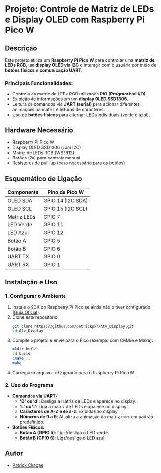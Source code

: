 # Projeto: Controle de Matriz de LEDs e Display OLED com Raspberry Pi Pico W

## Descrição
Este projeto utiliza um **Raspberry Pi Pico W** para controlar uma **matriz de LEDs RGB**, um **display OLED via I2C** e interagir com o usuário por meio de **botões físicos** e **comunicação UART**.

### **Principais Funcionalidades:**
- Controle da matriz de LEDs RGB utilizando **PIO (Programável I/O)**.
- Exibição de informações em um **display OLED SSD1306**.
- Leitura de comandos via **UART (serial)** para acionar diferentes animações na matriz e leituras de caracteres.
- Uso de **botões físicos** para alternar LEDs individuais (verde e azul).

## **Hardware Necessário**
- Raspberry Pi Pico W
- Display OLED SSD1306 (com I2C)
- Matriz de LEDs RGB (WS2812)
- Botões (2x) para controle manual
- Resistores de pull-up (caso necessário para os botões)

## **Esquemático de Ligação**
| Componente     | Pino do Pico W |
|---------------|---------------|
| OLED SDA      | GPIO 14 (I2C SDA) |
| OLED SCL      | GPIO 15 (I2C SCL) |
| Matriz LEDs   | GPIO 7 |
| LED Verde     | GPIO 11 |
| LED Azul      | GPIO 12 |
| Botão A      | GPIO 5 |
| Botão B      | GPIO 6 |
| UART TX       | GPIO 0 |
| UART RX       | GPIO 1 |

## **Instalação e Uso**
### **1. Configurar o Ambiente**
1. Instale o SDK do Raspberry Pi Pico se ainda não o tiver configurado ([Guia Oficial](https://datasheets.raspberrypi.com/pico/getting-started-with-pico.pdf)).
2. Clone este repositório:
   ```sh
   git clone https://github.com/patrickpk7/Atv_Display.git
   cd Atv_Display
   ```
3. Compile o projeto e envie para o Pico (exemplo com CMake e Make):
   ```sh
   mkdir build
   cd build
   cmake ..
   make
   ```
4. Carregue o arquivo `.uf2` gerado para o Raspberry Pi Pico W.

### **2. Uso do Programa**
- **Comandos via UART:**
  - **'D' ou 'd'**: Desliga a matriz de LEDs e aparece no display.
  - **'L' ou 'l'**: Liga a matriz de LEDs e aparece no display.
  - **Caracteres de A-Z e de a-z**: Exibidas no display
  - **Números de 0 a 9**: Atualiza a animação da matriz com um padrão predefinido.
- **Botões Físicos:**
  - **Botão A (GPIO 5)**: Liga/desliga o LED verde.
  - **Botão B (GPIO 6)**: Liga/desliga o LED azul.

## **Autor**
- [Patrick Chagas](https://github.com/patrickpk7)



